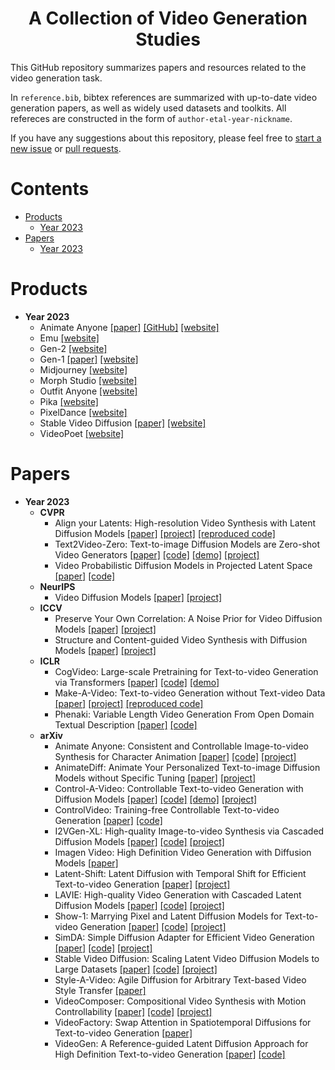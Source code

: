 <p align="center">
  <h1 align="center">A Collection of Video Generation Studies</h1>

This GitHub repository summarizes papers and resources related to the video generation task. 

In `reference.bib`, bibtex references are summarized with up-to-date video generation papers, as well as widely used datasets and toolkits.
All refereces are constructed in the form of `author-etal-year-nickname`.

If you have any suggestions about this repository, please feel free to [start a new issue](https://github.com/AlonzoLeeeooo/awesome-video-generation/issues/new) or [pull requests](https://github.com/AlonzoLeeeooo/awesome-video-generation/pulls).

<!-- omit in toc -->
# Contents
- [Products](#products)
  - [Year 2023](#product-year-2023)
- [Papers](#papers)
  - [Year 2023](#papers-year-2023)

<!-- omit in toc -->
# Products
- <span id="product-year-2023">**Year 2023**</span>
  - Animate Anyone [[paper]](https://arxiv.org/pdf/2311.17117.pdf) [[GitHub]](https://github.com/HumanAIGC/AnimateAnyone) [[website]](https://humanaigc.github.io/animate-anyone/)
  - Emu [[website]](https://emu-video.metademolab.com/)
  - Gen-2 [[website]](https://research.runwayml.com/gen2)
  - Gen-1  [[paper]](https://openaccess.thecvf.com/content/ICCV2023/papers/Esser_Structure_and_Content-Guided_Video_Synthesis_with_Diffusion_Models_ICCV_2023_paper.pdf) [[website]](https://research.runwayml.com/gen1)
  - Midjourney [[website]](https://www.midjourney.com/)
  - Morph Studio [[website]](https://www.morphstudio.com/)
  - Outfit Anyone [[website]](https://humanaigc.github.io/outfit-anyone/)
  - Pika [[website]](https://pika.art/login) 
  - PixelDance [[website]](https://makepixelsdance.github.io/)
  - Stable Video Diffusion [[paper]](https://arxiv.org/pdf/2311.15127.pdf) [[website]](https://stability.ai/news/stable-video-diffusion-open-ai-video-model)
  - VideoPoet [[website]](https://sites.research.google/videopoet/)

<!-- omit in toc -->
# Papers
- <span id="papers-year-2023">**Year 2023**</span>
  - **CVPR**
    - Align your Latents: High-resolution Video Synthesis with Latent Diffusion Models [[paper]](https://arxiv.org/pdf/2304.08818.pdf) [[project]](https://research.nvidia.com/labs/toronto-ai/VideoLDM/) [[reproduced code]](https://github.com/srpkdyy/VideoLDM)
    - Text2Video-Zero: Text-to-image Diffusion Models are Zero-shot Video Generators [[paper]](https://openaccess.thecvf.com/content/ICCV2023/papers/Khachatryan_Text2Video-Zero_Text-to-Image_Diffusion_Models_are_Zero-Shot_Video_Generators_ICCV_2023_paper.pdf) [[code]](https://github.com/Picsart-AI-Research/Text2Video-Zero) [[demo]](https://huggingface.co/spaces/PAIR/Text2Video-Zero) [[project]](https://text2video-zero.github.io/) 
    - Video Probabilistic Diffusion Models in Projected Latent Space [[paper]](https://openaccess.thecvf.com/content/CVPR2023/papers/Yu_Video_Probabilistic_Diffusion_Models_in_Projected_Latent_Space_CVPR_2023_paper.pdf) [[code]](https://github.com/sihyun-yu/PVDM)
  - **NeurIPS**
    - Video Diffusion Models [[paper]](https://arxiv.org/pdf/2204.03458.pdf) [[project]](https://video-diffusion.github.io/)
  - **ICCV**
    - Preserve Your Own Correlation: A Noise Prior for Video Diffusion Models [[paper]](https://openaccess.thecvf.com/content/ICCV2023/papers/Ge_Preserve_Your_Own_Correlation_A_Noise_Prior_for_Video_Diffusion_ICCV_2023_paper.pdf) [[project]](https://research.nvidia.com/labs/dir/pyoco/)
    - Structure and Content-guided Video Synthesis with Diffusion Models [[paper]](https://openaccess.thecvf.com/content/ICCV2023/papers/Esser_Structure_and_Content-Guided_Video_Synthesis_with_Diffusion_Models_ICCV_2023_paper.pdf) [[project]](https://research.runwayml.com/gen1)
  - **ICLR**
    - CogVideo: Large-scale Pretraining for Text-to-video Generation via Transformers [[paper]](https://openreview.net/pdf?id=rB6TpjAuSRy) [[code]](https://github.com/THUDM/CogVideo) [[demo]](https://models.aminer.cn/cogvideo/)
    - Make-A-Video: Text-to-video Generation without Text-video Data [[paper]](https://arxiv.org/pdf/2209.14792.pdf) [[project]](https://makeavideo.studio/) [[reproduced code]](https://github.com/lucidrains/make-a-video-pytorch)
    - Phenaki: Variable Length Video Generation From Open Domain Textual Description [[paper]](https://openreview.net/pdf/fe8e106a2746992c9c2e658bdc8cb9c89cc5a39a.pdf) [[code]](https://github.com/lucidrains/phenaki-pytorch)
  - **arXiv**
    - Animate Anyone: Consistent and Controllable Image-to-video Synthesis for Character Animation [[paper]](https://arxiv.org/pdf/2311.17117.pdf) [[code]](https://github.com/HumanAIGC/AnimateAnyone) [[project]](https://humanaigc.github.io/animate-anyone/)
    - AnimateDiff: Animate Your Personalized Text-to-image Diffusion Models without Specific Tuning [[paper]](https://openreview.net/pdf?id=Fx2SbBgcte) [[project]](https://animatediff.github.io/)
    - Control-A-Video: Controllable Text-to-video Generation with Diffusion Models [[paper]](https://arxiv.org/pdf/2305.13840.pdf) [[code]](https://github.com/Weifeng-Chen/control-a-video) [[demo]](https://huggingface.co/spaces/wf-genius/Control-A-Video) [[project]](https://arxiv.org/pdf/2305.13840.pdf)
    - ControlVideo: Training-free Controllable Text-to-video Generation [[paper]](https://arxiv.org/pdf/2305.13077.pdf) [[code]](https://github.com/YBYBZhang/ControlVideo)
    - I2VGen-XL: High-quality Image-to-video Synthesis via Cascaded Diffusion Models [[paper]](https://arxiv.org/pdf/2311.04145.pdf) [[code]](https://github.com/ali-vilab/i2vgen-xl) [[project]](https://i2vgen-xl.github.io/)
    - Imagen Video: High Definition Video Generation with Diffusion Models [[paper]](https://arxiv.org/pdf/2210.02303.pdf) 
    - Latent-Shift: Latent Diffusion with Temporal Shift for Efficient Text-to-video Generation [[paper]](https://arxiv.org/pdf/2304.08477.pdf) [[project]](https://latent-shift.github.io/)
    - LAVIE: High-quality Video Generation with Cascaded Latent Diffusion Models [[paper]](https://arxiv.org/pdf/2309.15103.pdf) [[code]](https://github.com/Vchitect/LaVie) [[project]](https://vchitect.github.io/LaVie-project/)
    - Show-1: Marrying Pixel and Latent Diffusion Models for Text-to-video Generation [[paper]](https://showlab.github.io/Show-1/assets/Show-1.pdf) [[code]](https://github.com/showlab/Show-1) [[project]](https://showlab.github.io/Show-1/)
    - SimDA: Simple Diffusion Adapter for Efficient Video Generation [[paper]](https://arxiv.org/pdf/2308.09710.pdf) [[code]](https://github.com/ChenHsing/SimDA) [[project]](https://chenhsing.github.io/SimDA/)
    - Stable Video Diffusion: Scaling Latent Video Diffusion Models to Large Datasets [[paper]](https://arxiv.org/pdf/2311.15127.pdf) [[code]](https://github.com/Stability-AI/generative-models) [[project]](https://stability.ai/news/stable-video-diffusion-open-ai-video-model)
    - Style-A-Video: Agile Diffusion for Arbitrary Text-based Video Style Transfer [[paper]](https://arxiv.org/pdf/2305.05464.pdf)
    - VideoComposer: Compositional Video Synthesis with Motion Controllability [[paper]](https://arxiv.org/pdf/2306.02018.pdf) [[code]](https://github.com/ali-vilab/videocomposer) [[project]](https://videocomposer.github.io/)
    - VideoFactory: Swap Attention in Spatiotemporal Diffusions for Text-to-video Generation [[paper]](https://arxiv.org/pdf/2305.10874.pdf)
    - VideoGen: A Reference-guided Latent Diffusion Approach for High Definition Text-to-video Generation [[paper]](https://arxiv.org/pdf/2309.00398.pdf) [[code]](https://videogen.github.io/VideoGen/)

